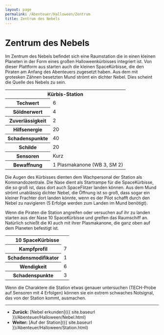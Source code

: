```yaml
---
layout: page
permalink: /Abenteuer/Halloween/Zentrum
title: Zentrum des Nebels
---
```


# Zentrum des Nebels

Im Zentrum des Nebels befindet sich eine Raumstation die in einen kleinen Planeten in der Form eines großen Halloweenkürbisses integriert ist. Von dieser Plattform aus starten auch die kleinen SpaceKürbisse, die den Piraten am Anfang des Abenteuers zugesetzt haben. Aus dem mit grotesken Zähnen besetzten Mund strömt ein dichter Nebel. Dies scheint die Quelle des Nebels zu sein.

<table>
<tbody>
<tr><th colspan="2">Kürbis-Station</th></tr>
<tr><th>Techwert</th><td>6</td></tr>
<tr><th>Söldnerwert</th><td>4</td></tr>
<tr><th>Zuverlässigkeit</th><td>2</td></tr>
<tr><th>Hilfsenergie</th><td>20</td></tr>
<tr><th>Schadenspunkte</th><td>40</td></tr>
<tr><th>Schilde</th><td>20</td></tr>
<tr><th>Sensoren</th><td>Kurz</td></tr>
<tr><th>Bewaffnung</th><td>1 Plasmakanone (WB 3, SM 2)</td></tr>
</tbody>
</table>
Die Augen des Kürbisses dienten dem Wachpersonal der Station als Kommandozentrale. Die Nase dient als Startrampe für die SpaceKürbisse, die so groß ist, dass dort auch SpaceFlitzer landen können. Aus dem Mund strömt unablässig dichter Nebel, die Öffnung ist so groß, dass sogar ein kleiner Frachter dort landen könnte, wenn es der Pilot schafft durch den Nebel zu navigieren (5 Erfolge werden zum Landen im Mund benötigt).

Wenn die Piraten die Station angreifen oder versuchen auf ihr zu landen starten aus der Nase 10 SpaceKürbisse und greifen das Raumschiff an. Natürlich schießt die KI auch mit ihrer Plasmakanone, die ganz oben auf dem Planeten befestigt ist.

<table>
<tbody>
<tr><th colspan="2">10 SpaceKürbisse</th></tr>
<tr><th>Kampfprofil</th><td>7</td></tr>
<tr><th>Schadensmodifikator</th><td>1</td></tr>
<tr><th>Wendigkeit</th><td>6</td></tr>
<tr><th>Schadenspunkte</th><td>3</td></tr>
</tbody>
</table>
Wenn die Charaktere die Station etwas genauer untersuchen (TECH-Probe auf Sensoren mit 4 Erfolgen) können sie ein extrem schwaches Notsignal, das von der Station kommt, ausmachen.


***
- **Zurück:** [Nebel erkunden]({{ site.baseurl }}/Abenteuer/Halloween/Nebel.html)
- **Weiter:** [Auf der Station]({{ site.baseurl }}/Abenteuer/Halloween/Station.html)

